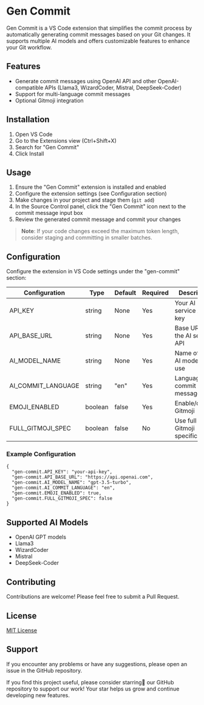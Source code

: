 # Gen Commit

Gen Commit is a VS Code extension that simplifies the commit process by automatically generating commit messages based on your Git changes. It supports multiple AI models and offers customizable features to enhance your Git workflow.

## Features

- Generate commit messages using OpenAI API and other OpenAI-compatible APIs (Llama3, WizardCoder, Mistral, DeepSeek-Coder)
- Support for multi-language commit messages
- Optional Gitmoji integration

## Installation

1. Open VS Code
2. Go to the Extensions view (Ctrl+Shift+X)
3. Search for "Gen Commit"
4. Click Install

## Usage

1. Ensure the "Gen Commit" extension is installed and enabled
2. Configure the extension settings (see Configuration section)
3. Make changes in your project and stage them (`git add`)
4. In the Source Control panel, click the "Gen Commit" icon next to the commit message input box
5. Review the generated commit message and commit your changes

> **Note**: If your code changes exceed the maximum token length, consider staging and committing in smaller batches.

## Configuration

Configure the extension in VS Code settings under the "gen-commit" section:

| Configuration      | Type    | Default | Required | Description |
|--------------------|---------|---------|----------|-------------|
| API_KEY            | string  | None    | Yes      | Your AI service API key |
| API_BASE_URL       | string  | None    | Yes      | Base URL for the AI service API |
| AI_MODEL_NAME      | string  | None    | Yes      | Name of the AI model to use |
| AI_COMMIT_LANGUAGE | string  | "en"    | Yes      | Language for commit messages |
| EMOJI_ENABLED      | boolean | false    | Yes      | Enable/disable Gitmoji |
| FULL_GITMOJI_SPEC  | boolean | false   | No       | Use full Gitmoji specification |


   ### Example Configuration

    {
      "gen-commit.API_KEY": "your-api-key",
      "gen-commit.API_BASE_URL": "https://api.openai.com",
      "gen-commit.AI_MODEL_NAME": "gpt-3.5-turbo",
      "gen-commit.AI_COMMIT_LANGUAGE": "en",
      "gen-commit.EMOJI_ENABLED": true,
      "gen-commit.FULL_GITMOJI_SPEC": false
    }





## Supported AI Models

- OpenAI GPT models
- Llama3
- WizardCoder
- Mistral
- DeepSeek-Coder

## Contributing

Contributions are welcome! Please feel free to submit a Pull Request.

## License

[MIT License](LICENSE)

## Support

If you encounter any problems or have any suggestions, please open an issue in the GitHub repository.

If you find this project useful, please consider starring🌟 our GitHub repository to support our work! Your star helps us grow and continue developing new features.
